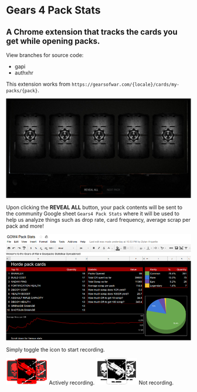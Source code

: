 # Gears 4 Pack Stats
## A Chrome extension that tracks the cards you get while opening packs.

View branches for source code:

* gapi
* authxhr

This extension works from ```https://gearsofwar.com/{locale}/cards/my-packs/{pack}```.

![open-pack](https://github.com/TheanosLearning/Gears4PackStats/raw/master/images/open-pack.png)

Upon clicking the **REVEAL ALL** button, your pack contents will be sent to the community
Google sheet ```Gears4 Pack Stats``` where it will be used to help us analyze things such
as drop rate, card frequency, average scrap per pack and more!

![pack-stats-sheet](https://github.com/TheanosLearning/Gears4PackStats/raw/master/images/pack-stats-sheet.png)

Simply toggle the icon to start recording.

![recording](https://github.com/TheanosLearning/Gears4PackStats/raw/master/images/cards-recording.png) Actively recording.
![not-recording](https://github.com/TheanosLearning/Gears4PackStats/raw/master/images/cards.png) Not recording.
